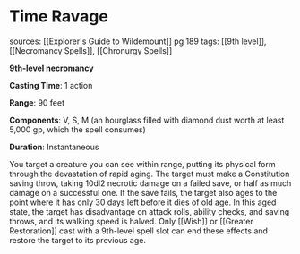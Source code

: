 # Time Ravage
sources: [[Explorer's Guide to Wildemount]] pg 189
tags: [[9th level]], [[Necromancy Spells]], [[Chronurgy Spells]]

**9th-level necromancy**

**Casting Time**: 1 action

**Range**: 90 feet

**Components**: V, S, M (an hourglass filled with diamond dust worth at least 5,000 gp, which the spell consumes)

**Duration**: Instantaneous

You target a creature you can see within range, putting its physical form through the devastation of rapid aging. The target must make a Constitution saving throw, taking 10dl2 necrotic damage on a failed save, or half as much damage on a successful one. If the save fails, the target also ages to the point where it has only 30 days left before it dies of old age. In this aged state, the target has disadvantage on attack rolls, ability checks, and saving throws, and its walking speed is halved. Only [[Wish]] or [[Greater Restoration]] cast with a 9th-level spell slot can end these effects and restore the target to its previous age.